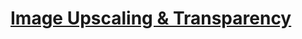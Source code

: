 # [Image Upscaling & Transparency](https://www.mousehuntgame.com/preferences.php?tab=mousehunt-improved-settings#mousehunt-improved-settings-feature-image-upscaling)
